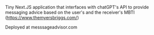 Tiny Next.JS application that interfaces with chatGPT's API to provide messaging advice based on the user's and the receiver's MBTI (https://www.themyersbriggs.com/)

Deployed at messsageadvisor.com
